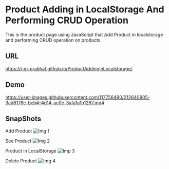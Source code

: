 # Product Adding in LocalStorage And Performing CRUD Operation

This is the product page using JavaScript that Add Product in localstorage and performing CRUD operation on products

## URL

<https://i-m-prabhat.github.io/ProductAddingInLocalstorage/>

## Demo

<https://user-images.githubusercontent.com/117756490/212640905-3ad8178e-beb4-4d14-ac0e-3afa1a1b1287.mp4>

## SnapShots

Add Product
![Img 1](https://user-images.githubusercontent.com/117756490/212638102-023e2b85-4c1c-429c-bc65-46c3bccf5cb8.png)

See Product
![Img 2](https://user-images.githubusercontent.com/117756490/212638160-57f76b98-4873-47eb-baf6-b9aa54df506d.png)

Product in LocalStorage
![Imp 3](https://user-images.githubusercontent.com/117756490/212638197-3c215571-1fff-4151-a5e7-f7a2f94d0605.png)

Delete Product
![Img 4](https://user-images.githubusercontent.com/117756490/212638353-706d40fd-8ba5-43c2-9d57-078004040005.png)
